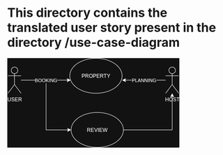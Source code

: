 # This directory contains the translated user story present in the directory /use-case-diagram
![use_case_diagram](/use-case-diagram/use_case_airbnb.png)